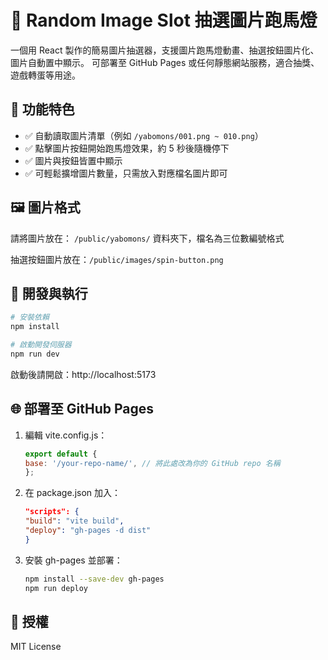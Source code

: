 # 🎰 Random Image Slot 抽選圖片跑馬燈

一個用 React 製作的簡易圖片抽選器，支援圖片跑馬燈動畫、抽選按鈕圖片化、圖片自動置中顯示。
可部署至 GitHub Pages 或任何靜態網站服務，適合抽獎、遊戲轉蛋等用途。

## 🔧 功能特色

- ✅ 自動讀取圖片清單（例如 `/yabomons/001.png ~ 010.png`）
- ✅ 點擊圖片按鈕開始跑馬燈效果，約 5 秒後隨機停下
- ✅ 圖片與按鈕皆置中顯示
- ✅ 可輕鬆擴增圖片數量，只需放入對應檔名圖片即可

## 🖼️ 圖片格式

請將圖片放在： `/public/yabomons/` 資料夾下，檔名為三位數編號格式

抽選按鈕圖片放在：`/public/images/spin-button.png`

## 🚀 開發與執行

```bash
# 安裝依賴
npm install

# 啟動開發伺服器
npm run dev
```
啟動後請開啟：http://localhost:5173

## 🌐 部署至 GitHub Pages
1. 編輯 vite.config.js：
    ```js
    export default {
    base: '/your-repo-name/', // 將此處改為你的 GitHub repo 名稱
    };
    ```
2. 在 package.json 加入：
    ```json
    "scripts": {
    "build": "vite build",
    "deploy": "gh-pages -d dist"
    }
    ```
3. 安裝 gh-pages 並部署：
    ```bash
    npm install --save-dev gh-pages
    npm run deploy
    ```


## 📝 授權
MIT License